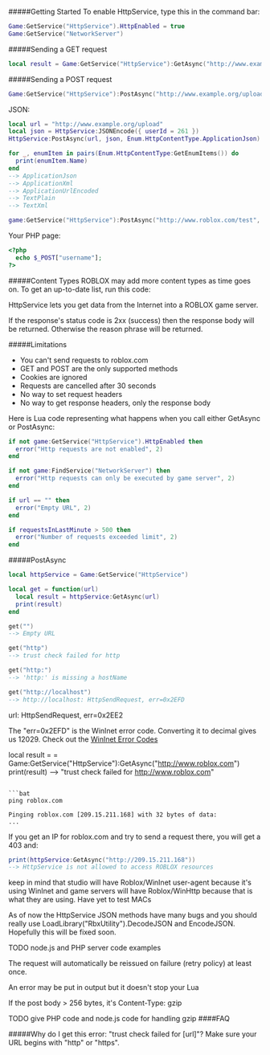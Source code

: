 #####Getting Started
To enable HttpService, type this in the command bar:
```lua
Game:GetService("HttpService").HttpEnabled = true
Game:GetService("NetworkServer")
```

#####Sending a GET request
```lua
local result = Game:GetService("HttpService"):GetAsync("http://www.example.org/some-page")
```

#####Sending a POST request
```lua
Game:GetService("HttpService"):PostAsync("http://www.example.org/upload", "test", Enum.HttpContentType.TextPlain)
```

JSON:
```lua
local url = "http://www.example.org/upload"
local json = HttpService:JSONEncode({ userId = 261 })
HttpService:PostAsync(url, json, Enum.HttpContentType.ApplicationJson)
```

```lua
for _, enumItem in pairs(Enum.HttpContentType:GetEnumItems()) do
  print(enumItem.Name)
end
--> ApplicationJson
--> ApplicationXml
--> ApplicationUrlEncoded
--> TextPlain
--> TextXml
```

```lua
game:GetService("HttpService"):PostAsync("http://www.roblox.com/test", "username=Shedletsky&password=hunter2", Enum.HttpContentType.ApplicationUrlEncoded)
```

Your PHP page:

```php
<?php
  echo $_POST["username"];
?>
```

#####Content Types
ROBLOX may add more content types as time goes on. To get an up-to-date list, run this code:


HttpService lets you get data from the Internet into a ROBLOX game server.

If the response's status code is 2xx (success) then the response body will be returned. Otherwise the reason phrase will be returned.

#####Limitations
* You can't send requests to roblox.com
* GET and POST are the only supported methods
* Cookies are ignored
* Requests are cancelled after 30 seconds
* No way to set request headers
* No way to get response headers, only the response body

Here is Lua code representing what happens when you call
either GetAsync or PostAsync:
```lua
if not game:GetService("HttpService").HttpEnabled then
  error("Http requests are not enabled", 2)
end

if not game:FindService("NetworkServer") then
  error("Http requests can only be executed by game server", 2)
end

if url == "" then
  error("Empty URL", 2)
end

if requestsInLastMinute > 500 then
  error("Number of requests exceeded limit", 2)
end
```

#####PostAsync

```lua
local httpService = Game:GetService("HttpService")

local get = function(url)
  local result = httpService:GetAsync(url)
  print(result)
end

get("")
--> Empty URL

get("http")
--> trust check failed for http

get("http:")
--> 'http:' is missing a hostName

get("http://localhost")
--> http://localhost: HttpSendRequest, err=0x2EFD
```

url: HttpSendRequest, err=0x2EE2

The "err=0x2EFD" is the WinInet error code. Converting it to decimal gives us 12029. Check out the [WinInet Error Codes](http://support.microsoft.com/kb/193625)

local result = = Game:GetService("HttpService"):GetAsync("http://www.roblox.com")
print(result) --> "trust check failed for http://www.roblox.com"
```

```bat
ping roblox.com

Pinging roblox.com [209.15.211.168] with 32 bytes of data:
...
```

If you get an IP for roblox.com and try to send a request there, you will get a 403 and:

```lua
print(httpService:GetAsync("http://209.15.211.168"))
--> HttpService is not allowed to access ROBLOX resources
```

keep in mind that studio will have Roblox/WinInet user-agent because it's using WinInet and game servers will have Roblox/WinHttp because that is what they are using. Have yet to test MACs

As of now the HttpService JSON methods have many bugs and you should really use LoadLibrary("RbxUtility").DecodeJSON and EncodeJSON. Hopefully this will be fixed soon.

TODO node.js and PHP server code examples

The request will automatically be reissued on failure (retry policy) at least once.

An error may be put in output but it doesn't stop your Lua

If the post body > 256 bytes, it's Content-Type: gzip

TODO give PHP code and node.js code for handling gzip
####FAQ

#####Why do I get this error: "trust check failed for [url]"?
Make sure your URL begins with "http" or "https".
